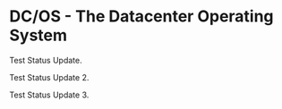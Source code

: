 # DC/OS - The Datacenter Operating System

Test Status Update.

Test Status Update 2.

Test Status Update 3.